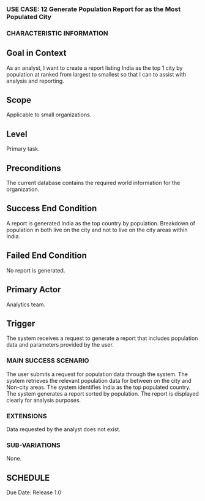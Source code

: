 ### USE CASE: 12 Generate Population Report for as the Most Populated City

### CHARACTERISTIC INFORMATION
## Goal in Context
As an analyst, I want to create a report listing India as the top 1 city by  population at ranked from largest to smallest so that I can to assist with analysis and reporting.

## Scope
Applicable to small organizations.

## Level
Primary task.

## Preconditions
The current database contains the required world information for the organization.

## Success End Condition
A report is generated
India as the top country by population.
Breakdown of population in both live on the city and not to live on the city areas within India.

## Failed End Condition
No report is generated.

## Primary Actor
Analytics team.

## Trigger
The system receives a request to generate a report that includes population data and parameters provided by the user.

### MAIN SUCCESS SCENARIO
The user submits a request for population data through the system.
The system retrieves the relevant population data for between on the city and Non-city areas.
The system identifies India as the top populated country.
The system generates a report sorted by population.
The report is displayed clearly for analysis purposes.

### EXTENSIONS
Data requested by the analyst does not exist.

### SUB-VARIATIONS
None.

## SCHEDULE
Due Date: Release 1.0

